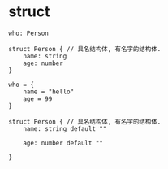 # struct 


```
who: Person 

struct Person { // 具名结构体, 有名字的结构体.
    name: string
    age: number 
}

```

```
who = {
    name = "hello"
    age = 99
}
```
 


```
struct Person { // 具名结构体, 有名字的结构体.
    name: string default ""
    
    age: number default ""
    
}
```

